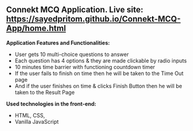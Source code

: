 ## Connekt MCQ Application. Live site: https://sayedpritom.github.io/Connekt-MCQ-App/home.html

**Application Features and Functionalities:**
* User gets 10 multi-choice questions to answer 
* Each question has 4 options & they are made clickable by radio inputs
* 10 minutes time barrier with functioning countdown timer
* If the user fails to finish on time then he will be taken to the Time Out page
* And if the user finishes on time & clicks Finish Button then he will be taken to the Result Page

**Used technologies in the front-end:**
* HTML, CSS, 
* Vanilla JavaScript